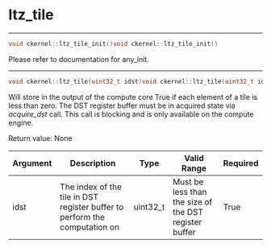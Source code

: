 # ltz_tile

---
```cpp
void ckernel::ltz_tile_init()void ckernel::ltz_tile_init()
```

Please refer to documentation for any_init. 

---
```cpp
void ckernel::ltz_tile(uint32_t idst)void ckernel::ltz_tile(uint32_t idst)
```

Will store in the output of the compute core True if each element of a tile is less than zero. The DST register buffer must be in acquired state via *acquire_dst* call. This call is blocking and is only available on the compute engine.

Return value: None

| Argument      | Description                                                                | Type      | Valid Range                                           | Required       |
|---------------|----------------------------------------------------------------------------|-----------|-------------------------------------------------------|----------------|
| idst          | The index of the tile in DST register buffer to perform the computation on | uint32_t  | Must be less than the size of the DST register buffer | True           |
